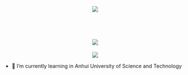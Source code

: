 <h1 align="center">
  <a href="https://downsxu.top/">
    <img src="https://readme-typing-svg.herokuapp.com?color=%2336BCF7&lines=山不见我，我自去见山;">
  </a>
</h1>
<br>
<h1 align="center">
  <a href="https://downsxu.top/">
    <img src="https://readme-typing-svg.herokuapp.com?color=%2336BCF7&lines=System.out.print(%22Hello%EF%BC%8Cworld%22);print('hello woorld');cout << (%22Hello%EF%BC%8Cworld%22);">
  </a>
</h1>

<div align="center" ><img order-radius="100px" src="https://unpkg.zhimg.com/anzhiyu-assets/image/common/github-info/Knock-Code.gif"/></div>

- 🌱 I’m currently learning in Anhui University of Science and Technology

